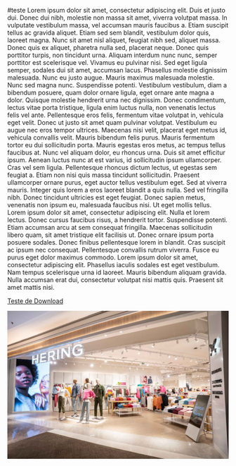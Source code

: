#teste
Lorem ipsum dolor sit amet, consectetur adipiscing elit. Duis et justo dui. Donec dui nibh, molestie non massa sit amet, viverra volutpat massa. In vulputate vestibulum massa, vel accumsan mauris faucibus a. Etiam suscipit tellus ac gravida aliquet. Etiam sed sem blandit, vestibulum dolor quis, laoreet magna. Nunc sit amet nisl aliquet, feugiat nibh sed, aliquet massa. Donec quis ex aliquet, pharetra nulla sed, placerat neque. Donec quis porttitor turpis, non tincidunt urna. Aliquam interdum nunc nunc, semper porttitor est scelerisque vel. Vivamus eu pulvinar nisi. Sed eget ligula semper, sodales dui sit amet, accumsan lacus.
Phasellus molestie dignissim malesuada. Nunc eu justo augue. Mauris maximus malesuada molestie. Nunc sed magna nunc. Suspendisse potenti. Vestibulum vestibulum, diam a bibendum posuere, quam dolor ornare ligula, eget ornare ante magna a dolor. Quisque molestie hendrerit urna nec dignissim. Donec condimentum, lectus vitae porta tristique, ligula enim luctus nulla, non venenatis lectus felis vel ante. Pellentesque eros felis, fermentum vitae volutpat in, vehicula eget velit. Donec ut justo sit amet quam pulvinar volutpat. Vestibulum eu augue nec eros tempor ultrices. Maecenas nisi velit, placerat eget metus id, vehicula convallis velit. Mauris bibendum felis purus.
Mauris fermentum tortor eu dui sollicitudin porta. Mauris egestas eros metus, ac tempus tellus faucibus at. Nunc vel aliquam dolor, eu rhoncus urna. Duis sit amet efficitur ipsum. Aenean luctus nunc at est varius, id sollicitudin ipsum ullamcorper. Cras vel sem ligula. Pellentesque rhoncus dictum lectus, ut egestas sem feugiat a. Etiam non nisi quis massa tincidunt sollicitudin. Praesent ullamcorper ornare purus, eget auctor tellus vestibulum eget. Sed at viverra mauris. Integer quis lorem a eros laoreet blandit a quis nulla. Sed vel fringilla nibh. Donec tincidunt ultricies est eget feugiat. Donec sapien metus, venenatis non ipsum eu, malesuada faucibus nisi.
Ut eget mollis tellus. Lorem ipsum dolor sit amet, consectetur adipiscing elit. Nulla et lorem lectus. Donec cursus faucibus risus, a hendrerit tortor. Suspendisse potenti. Etiam accumsan arcu at sem consequat fringilla. Maecenas sollicitudin libero quam, sit amet tristique elit facilisis ut. Donec ornare ipsum porta posuere sodales. Donec finibus pellentesque lorem in blandit. Cras suscipit ac ipsum nec consequat.
Pellentesque convallis rutrum viverra. Fusce eu purus eget dolor maximus commodo. Lorem ipsum dolor sit amet, consectetur adipiscing elit. Phasellus iaculis sodales est eget vestibulum. Nam tempus scelerisque urna id laoreet. Mauris bibendum aliquam gravida. Nulla accumsan erat dui, consectetur volutpat nisi mattis quis. Praesent sit amet mattis nisi.

[Teste de Download](https://drive.google.com/file/d/1tt56IzmLrObs1c6_n6iUpGbObH-svgrJ/view?usp=sharing)

![Hering](../img/hering2.jpg)
